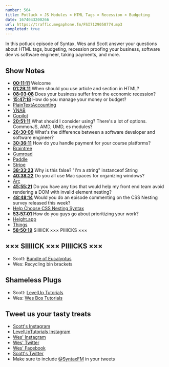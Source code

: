 ```yaml
---
number: 564
title: Potluck × JS Modules × HTML Tags × Recession × Budgeting
date: 1674043200266
url: https://traffic.megaphone.fm/FSI7129050774.mp3
completed: true
---
```


In this potluck episode of Syntax, Wes and Scott answer your questions about HTML tags, budgeting, recession proofing your business, software dev vs software engineer, taking payments, and more.

## Show Notes

* **[00:11:11](#t=00:11:11)** Welcome
* **[01:29:11](#t=01:29:11)** When should you use article and section in HTML?
* **[08:03:08](#t=08:03:08)** Does your business suffer from the economic recession?
* **[15:47:18](#t=15:47:18)** How do you manage your money or budget?
* [PlainTextAccounting](https://plaintextaccounting.org)
* [YNAB](https://www.youneedabudget.com)
* [Copilot](https://copilot.money)
* **[20:51:11](#t=20:51:11)** What should I consider using? There's a lot of options. CommonJS, AMD, UMD, es modules?
* **[26:30:09](#t=26:30:09)** What's the difference between a software developer and software engineer?
* **[30:36:11](#t=30:36:11)** How do you handle payment for your course platforms?
* [Braintree](https://www.braintreepayments.com)
* [Gumroad](https://gumroad.com)
* [Paddle](https://www.paddle.com)
* [Stripe](https://stripe.com/)
* **[38:33:23](#t=38:33:23)** Why is this false? "I'm a string" instanceof String
* **[40:38:22](#t=40:38:22)** Do you all use Mac spaces for organizing windows?
* [Arc](https://arc.net)
* **[45:55:21](#t=45:55:21)** Do you have any tips that would help my front end team avoid rendering a DOM with invalid element nesting?
* **[48:48:14](#t=48:48:14)** Would you do an episode commenting on the CSS Nesting survey released this week?
* [Help Choose CSS Nesting Syntax](https://webkit.org/blog/13607/help-choose-from-options-for-css-nesting-syntax/)
* **[53:57:01](#t=53:57:01)** How do you guys go about prioritizing your work?
* [Height.app](https://height.app)
* [Things](https://culturedcode.com/things/)
* **[58:50:19](#t=58:50:19)** SIIIIICK ××× PIIIICKS ×××

## ××× SIIIIICK ××× PIIIICKS ×××

* Scott: [Bundle of Eucalyptus](https://amzn.to/3iEsYrL)
* Wes: Recycling bin brackets

## Shameless Plugs

* Scott: [LevelUp Tutorials](https://levelup.video)
* Wes: [Wes Bos Tutorials](https://wesbos.com/courses)

## Tweet us your tasty treats

* [Scott's Instagram](https://www.instagram.com/stolinski/)
* [LevelUpTutorials Instagram](https://www.instagram.com/LevelUpTutorials/)
* [Wes' Instagram](https://www.instagram.com/wesbos/)
* [Wes' Twitter](https://twitter.com/wesbos)
* [Wes' Facebook](https://www.facebook.com/wesbos.developer)
* [Scott's Twitter](https://twitter.com/stolinski)
* Make sure to include [@SyntaxFM](https://twitter.com/SyntaxFM) in your tweets
